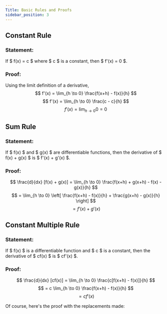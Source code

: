 ```yaml
---
Title: Basic Rules and Proofs
sidebar_position: 3
---
```


## Constant Rule
### Statement:
If $ f(x) = c $ where $ c $ is a constant, then $ f'(x) = 0 $.

### Proof:
Using the limit definition of a derivative, 
$$ f'(x) = \lim_{h \to 0} \frac{f(x+h) - f(x)}{h} $$
$$ f'(x) = \lim_{h \to 0} \frac{c - c}{h} $$
$$ f'(x) = \lim_{h \to 0} 0 = 0 $$

## Sum Rule
### Statement:
If $ f(x) $ and $ g(x) $ are differentiable functions, then the derivative of $ f(x) + g(x) $ is $ f'(x) + g'(x) $.

### Proof:
$$ \frac{d}{dx} [f(x) + g(x)] = \lim_{h \to 0} \frac{f(x+h) + g(x+h) - f(x) - g(x)}{h} $$
$$ = \lim_{h \to 0} \left[ \frac{f(x+h) - f(x)}{h} + \frac{g(x+h) - g(x)}{h} \right] $$
$$ = f'(x) + g'(x) $$

## Constant Multiple Rule
### Statement:
If $ f(x) $ is a differentiable function and $ c $ is a constant, then the derivative of $ cf(x) $ is $ cf'(x) $.

### Proof:
$$ \frac{d}{dx} [cf(x)] = \lim_{h \to 0} \frac{c[f(x+h) - f(x)]}{h} $$
$$ = c \lim_{h \to 0} \frac{f(x+h) - f(x)}{h} $$
$$ = cf'(x) $$

Of course, here's the proof with the replacements made:


